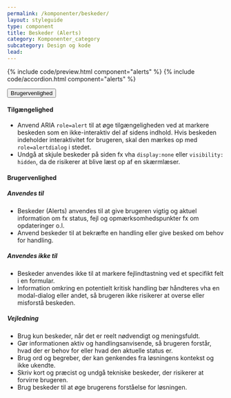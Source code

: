 ```yaml
---
permalink: /komponenter/beskeder/
layout: styleguide
type: component
title: Beskeder (Alerts)
category: Komponenter_category
subcategory: Design og kode
lead: 
---
```


{% include code/preview.html component="alerts" %}
{% include code/accordion.html component="alerts" %}
<div class="accordion-bordered">
  <button class="button-unstyled accordion-button"
      aria-expanded="true" aria-controls="alert-docs">
    Brugervenlighed
  </button>
  <div id="alert-docs" aria-hidden="false" class="accordion-content">
    <article>
        <section>
            <h4>Tilgængelighed</h4>
            <ul>
                <li>Anvend ARIA <code>role=alert</code> til at øge tilgængeligheden ved at markere beskeden som en ikke-interaktiv del af sidens indhold. Hvis beskeden indeholder interaktivitet for brugeren, skal den mærkes op med <code>role=alertdialog</code> i stedet.</li>
                <li>Undgå at skjule beskeder på siden fx vha <code>display:none</code> eller <code>visibility: hidden</code>, da de risikerer at blive læst op af en skærmlæser.</li>
            </ul>
        </section>
        <section>
            <h4>Brugervenlighed</h4>
            <h5>Anvendes til</h5>
            <ul>
                <li>Beskeder (Alerts) anvendes til at give brugeren vigtig og aktuel information om fx status, fejl og opmærksomhedspunkter fx om opdateringer o.l.</li>
                <li>Anvend beskeder til at bekræfte en handling eller give besked om behov for handling.</li>
            </ul>
            <h5>Anvendes ikke til</h5>
                <ul>
                    <li>Beskeder anvendes ikke til at markere fejlindtastning ved et specifikt felt i en formular. </li>
                    <li>Information omkring en potentielt kritisk handling bør håndteres vha en modal-dialog eller andet, så brugeren ikke risikerer at overse eller misforstå beskeden.</li>
                </ul>
            <h5>Vejledning</h5>
            <ul>
                <li>Brug kun beskeder, når det er reelt nødvendigt og meningsfuldt.</li>
                <li>Gør informationen aktiv og handlingsanvisende, så brugeren forstår, hvad der er behov for eller hvad den aktuelle status er. </li>
                <li>Brug ord og begreber, der kan genkendes fra løsningens kontekst og ikke ukendte. </li>
                <li>Skriv kort og præcist og undgå tekniske beskeder, der risikerer at forvirre brugeren. </li>
                <li>Brug beskeder til at øge brugerens forståelse for løsningen. </li>
            </ul>
        </section>
    </article>
  </div>
</div>

